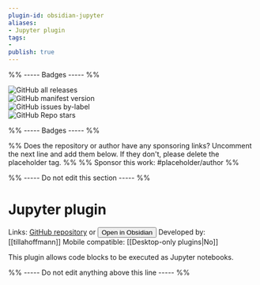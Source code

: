 ```yaml
---
plugin-id: obsidian-jupyter
aliases:
- Jupyter plugin
tags: 
- 
publish: true
---
```


%% ----- Badges ----- %%

![GitHub all releases](https://img.shields.io/github/downloads/tillahoffmann/obsidian-jupyter/total?color=573E7A&logo=github&style=for-the-badge)   
![GitHub manifest version](https://img.shields.io/github/manifest-json/v/tillahoffmann/obsidian-jupyter?color=573E7A&logo=github&style=for-the-badge)   
![GitHub issues by-label](https://img.shields.io/github/issues/tillahoffmann/obsidian-jupyter/help%20wanted?color=573E7A&logo=github&style=for-the-badge)   
![GitHub Repo stars](https://img.shields.io/github/stars/tillahoffmann/obsidian-jupyter?color=573E7A&logo=github&style=for-the-badge)

%% ----- Badges ----- %%

%% Does the repository or author have any sponsoring links? Uncomment the next line and add them below. If they don't, please delete the placeholder tag. %%
%% Sponsor this work: #placeholder/author %%

%% ----- Do not edit this section ----- %%

# Jupyter plugin

Links: [GitHub repository](https://github.com/tillahoffmann/obsidian-jupyter) or [<button id=HH>Open in Obsidian</button>](obsidian://goto-plugin?id=obsidian-jupyter)
Developed by: [[tillahoffmann]]
Mobile compatible: [[Desktop-only plugins|No]]

This plugin allows code blocks to be executed as Jupyter notebooks.

%% ----- Do not edit anything above this line ----- %% 
